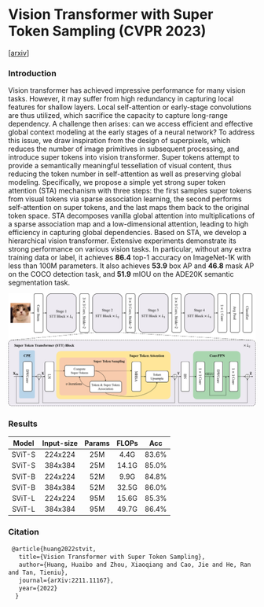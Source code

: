 # Vision Transformer with Super Token Sampling (CVPR 2023)

[[arxiv](https://arxiv.org/abs/2211.11167)]

###  Introduction

Vision transformer has achieved impressive performance for many vision tasks. However, it may suffer from high redundancy in capturing local features for shallow layers. Local self-attention or early-stage convolutions are thus utilized, which sacrifice the capacity to capture long-range dependency. A challenge then arises: can we access efficient and effective global context modeling at the early stages of a neural network? To address this issue, we draw inspiration from the design of superpixels, which reduces the number of image primitives in subsequent processing, and introduce super tokens into vision transformer. Super tokens attempt to provide a semantically meaningful tessellation of visual content, thus reducing the token number in self-attention as well as preserving global modeling. Specifically, we propose a simple yet strong super token attention (STA) mechanism with three steps: the first samples super tokens from visual tokens via sparse association learning, the second performs self-attention on super tokens, and the last maps them back to the original token space. STA decomposes vanilla global attention into multiplications of a sparse association map and a low-dimensional attention, leading to high efficiency in capturing global dependencies. Based on STA, we develop a hierarchical vision transformer.
Extensive experiments demonstrate its strong performance on various vision tasks. In particular, without any extra training data or label, it achieves **86.4** top-1 accuracy on ImageNet-1K with less than 100M parameters. It also achieves  **53.9** box AP and **46.8** mask AP on the COCO detection task, and **51.9** mIOU on the ADE20K semantic segmentation task.

![model](images/network.png)



### Results

|Model|Input-size|Params|FLOPs|Acc|
|:---:|:---:|:---:|:---:|:---:|
|SViT-S|224x224|25M|4.4G|83.6%|
|SViT-S|384x384|25M|14.1G|85.0%|
|SViT-B|224x224|52M|9.9G|84.8%|
|SViT-B|384x384|52M|32.5G|86.0%|
|SViT-L|224x224|95M|15.6G|85.3%|
|SViT-L|384x384|95M|49.7G|86.4%|

### Citation
	 @article{huang2022stvit,
	   title={Vision Transformer with Super Token Sampling},
	   author={Huang, Huaibo and Zhou, Xiaoqiang and Cao, Jie and He, Ran and Tan, Tieniu},
	   journal={arXiv:2211.11167},   
	   year={2022}
	  }
